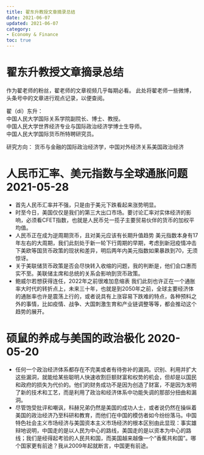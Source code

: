 ```yaml
---
title: 翟东升教授文章摘录总结
date: 2021-06-07
updated: 2021-06-07 
category: 
- Economy & Finance
toc: true
---
```


<!-- omit in toc -->
# 翟东升教授文章摘录总结

作为翟老师的粉丝，翟老师的文章视频几乎每期必看。
此处将翟老师一些微博，头条号中的文章进行观点记录，以便查阅。

<!-- more -->

翟（dí）东升：  
中国人民大学国际关系学院副院长、博士、教授。  
中国人民大学世界经济专业与国际政治经济学博士生导师。  
中国人民大学国际货币所特聘研究员。  

研究方向： 货币与金融的国际政治经济学，中国对外经济关系美国政治经济

# 人民币汇率、美元指数与全球通胀问题 2021-05-28

- 首先人民币汇率并不强，只是由于美元下跌看起来涨势明显。 
- 时至今日，美国仅仅是我们的第三大出口市场。要讨论汇率对实体经济的影响，必须看CFET指数，也就是人民币兑一揽子主要贸易伙伴的货币的加权平均值。 
- 人民币正在成为逆周期货币，且对美元应该有长期升值趋势 美元指数本身有17年左右的大周期，我们此刻处于新一轮下行周期的早期，考虑到新冠疫情冲击下美欧等国货币政策的现状和差异，明后两年内美元指数如果暴跌到70，无须惊讶。 
- 关于美联储货币政策是否会尽快转入收缩的问题，我的判断是，他们会口惠而实不至。美联储主席和总统的关系会影响到货币政策。 
- 鲍威尔若想获得连任，2022年之前很难加息缩表 我们此刻也许正在一个通胀率大时代的转折点上，未来三十年，也就是到2050年之前，全球主要经济体的通胀率也许是震荡上行的，或者说具有上涨容易下跌难的特点，各种预料之外的事情，比如疫情、战争、大国刺激生育和产业链调整等等，都会推动这个趋势的展开。

# 硕鼠的养成与美国的政治极化 2020-05-20

- 任何一个政治经济体系都存在不完美或者有待弥补的漏洞。识别、利用并扩大这些漏洞，就能给某些聪明人快速收割巨额财富和权势的机会，但却是以国民和政府的损失为代价的。他们的财务成功不是因为创造了财富，不是因为发明了新的技术和工艺，而是利用了政治和经济体系中功能失调的那部分扭曲和漏洞。
- 尽管饱受批评和嘲讽，科赫兄弟仍然是美国的成功人士，或者说仍然在操纵着美国的政治经济乃至科研和教育，而他们在中国的模仿者如今纷纷落马。中国特色社会主义市场经济与美国资本主义市场经济的根本区别由此显现：事实雄辩地说明，中国走的是以人民为中心的路线，美国走的是以资本为中心的路线；我们是经得起考验的人民共和国，而美国越来越像一个“香蕉共和国”。哪个国家更有前途？我从2009年起就断言，中国更有前途。

